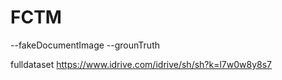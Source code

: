 # FCTM
--fakeDocumentImage
--grounTruth

fulldataset
https://www.idrive.com/idrive/sh/sh?k=l7w0w8y8s7
